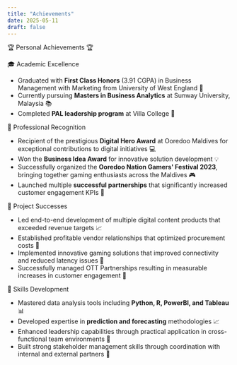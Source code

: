 ```yaml
---
title: "Achievements" 
date: 2025-05-11
draft: false
---
```


🏆 Personal Achievements 🏆

🎓 Academic Excellence
* Graduated with **First Class Honors** (3.91 CGPA) in Business Management with Marketing from University of West England 🎯
* Currently pursuing **Masters in Business Analytics** at Sunway University, Malaysia 📚
* Completed **PAL leadership program** at Villa College 🚀

🏅 Professional Recognition
* Recipient of the prestigious **Digital Hero Award** at Ooredoo Maldives for exceptional contributions to digital initiatives 💻
* Won the **Business Idea Award** for innovative solution development 💡
* Successfully organized the **Ooredoo Nation Gamers' Festival 2023**, bringing together gaming enthusiasts across the Maldives 🎮
* Launched multiple **successful partnerships** that significantly increased customer engagement KPIs 🤝

🚀 Project Successes
* Led end-to-end development of multiple digital content products that exceeded revenue targets 📈
* Established profitable vendor relationships that optimized procurement costs 💼
* Implemented innovative gaming solutions that improved connectivity and reduced latency issues 🎯
* Successfully managed OTT Partnerships resulting in measurable increases in customer engagement 📱

💪 Skills Development
* Mastered data analysis tools including **Python, R, PowerBI, and Tableau** 📊
* Developed expertise in **prediction and forecasting** methodologies 📈
* Enhanced leadership capabilities through practical application in cross-functional team environments 👥
* Built strong stakeholder management skills through coordination with internal and external partners 🤝